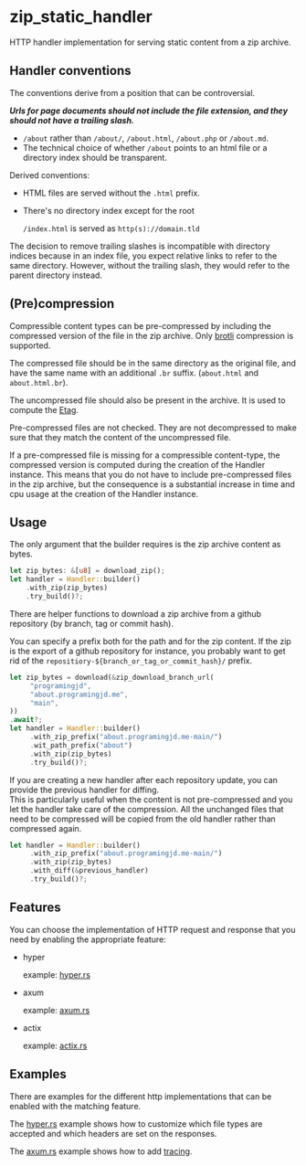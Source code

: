 # zip_static_handler

HTTP handler implementation for serving static content from a zip archive. 

## Handler conventions

The conventions derive from a position that can be controversial.

***Urls for page documents should not include the file extension, and they should not have a trailing slash.***

  - `/about` rather than `/about/`, `/about.html`, `/about.php` or `/about.md`.
  - The technical choice of whether `/about` points to an html file or a directory index should be transparent.

Derived conventions:
   - HTML files are served without the `.html` prefix.


   - There's no directory index except for the root

     `/index.html` is served as `http(s)://domain.tld` 

The decision to remove trailing slashes is incompatible with directory indices because in an index file, you expect relative links to refer to the same directory. However, without the trailing slash, they would refer to the parent directory instead.


## (Pre)compression

Compressible content types can be pre-compressed by including the compressed version of the file in the zip archive. Only [brotli](https://caniuse.com/brotli) compression is supported.

The compressed file should be in the same directory as the original file, and have the same name with an additional `.br` suffix. (`about.html` and `about.html.br`).

The uncompressed file should also be present in the archive. It is used to compute the [Etag](https://developer.mozilla.org/en-US/docs/Web/HTTP/Headers/ETag).

Pre-compressed files are not checked. They are not decompressed to make sure that they match the content of the uncompressed file.

If a pre-compressed file is missing for a compressible content-type, the compressed version is computed during the creation of the Handler instance. This means that you do not have to include pre-compressed files in the zip archive, but the consequence is a substantial increase in time and cpu usage at the creation of the Handler instance.

## Usage

The only argument that the builder requires is the zip archive content as bytes.
```rust
let zip_bytes: &[u8] = download_zip();
let handler = Handler::builder()
    .with_zip(zip_bytes)
    .try_build()?;
```

There are helper functions to download a zip archive from a github repository (by branch, tag or commit hash).

You can specify a prefix both for the path and for the zip content. If the zip is the export of a github repository for instance, you probably want to get rid of the `repositiory-${branch_or_tag_or_commit_hash}/` prefix.

```rust
let zip_bytes = download(&zip_download_branch_url(
     "programingjd",
     "about.programingjd.me",
     "main",
))
.await?;
let handler = Handler::builder()
     .with_zip_prefix("about.programingjd.me-main/")
     .wit_path_prefix("about")
     .with_zip(zip_bytes)
     .try_build()?;
```

If you are creating a new handler after each repository update, you can provide the previous handler for diffing.
<br>This is particularly useful when the content is not pre-compressed and you let the handler take care of the compression.
All the unchanged files that need to be compressed will be copied from the old handler rather than compressed again.

```rust
let handler = Handler::builder()
     .with_zip_prefix("about.programingjd.me-main/")
     .with_zip(zip_bytes)
     .with_diff(&previous_handler)
     .try_build()?;
```

## Features

You can choose the implementation of HTTP request and response that you need by enabling the appropriate feature: 

- hyper

  example: [hyper.rs](./examples/hyper.rs)


- axum

  example: [axum.rs](./examples/axum.rs)


- actix

  example: [actix.rs](./examples/actix.rs)


## Examples

There are examples for the different http implementations that can be enabled
with the matching feature.

The [hyper.rs](./examples/hyper.rs) example shows how to customize which file types are accepted and which headers are set on the responses. 

The [axum.rs](./examples/axum.rs) example shows how to add [tracing](https://github.com/tokio-rs/tracing).
